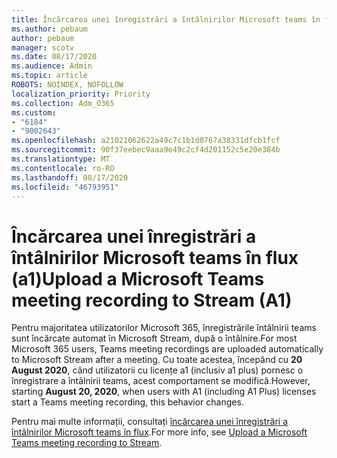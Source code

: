 ```yaml
---
title: Încărcarea unei înregistrări a întâlnirilor Microsoft teams în flux (a1)
ms.author: pebaum
author: pebaum
manager: scotv
ms.date: 08/17/2020
ms.audience: Admin
ms.topic: article
ROBOTS: NOINDEX, NOFOLLOW
localization_priority: Priority
ms.collection: Adm_O365
ms.custom:
- "6184"
- "9002643"
ms.openlocfilehash: a21021062622a49c7c1b1d0767a38331dfcb1fcf
ms.sourcegitcommit: 90f37eebec9aaa9e49c2cf4d201152c5e20e384b
ms.translationtype: MT
ms.contentlocale: ro-RO
ms.lasthandoff: 08/17/2020
ms.locfileid: "46793951"
---
```

# <a name="upload-a-microsoft-teams-meeting-recording-to-stream-a1"></a><span data-ttu-id="0fe99-102">Încărcarea unei înregistrări a întâlnirilor Microsoft teams în flux (a1)</span><span class="sxs-lookup"><span data-stu-id="0fe99-102">Upload a Microsoft Teams meeting recording to Stream (A1)</span></span>

<span data-ttu-id="0fe99-103">Pentru majoritatea utilizatorilor Microsoft 365, înregistrările întâlnirii teams sunt încărcate automat în Microsoft Stream, după o întâlnire.</span><span class="sxs-lookup"><span data-stu-id="0fe99-103">For most Microsoft 365 users, Teams meeting recordings are uploaded automatically to Microsoft Stream after a meeting.</span></span> <span data-ttu-id="0fe99-104">Cu toate acestea, începând cu  **20 August 2020**, când utilizatorii cu licențe a1 (inclusiv a1 plus) pornesc o înregistrare a întâlnirii teams, acest comportament se modifică.</span><span class="sxs-lookup"><span data-stu-id="0fe99-104">However, starting  **August 20, 2020**, when users with A1 (including A1 Plus) licenses start a Teams meeting recording, this behavior changes.</span></span>  

<span data-ttu-id="0fe99-105">Pentru mai multe informații, consultați [încărcarea unei înregistrări a întâlnirilor Microsoft teams în flux](https://docs.microsoft.com/stream/portal-upload-teams-meeting-recording).</span><span class="sxs-lookup"><span data-stu-id="0fe99-105">For more info, see [Upload a Microsoft Teams meeting recording to Stream](https://docs.microsoft.com/stream/portal-upload-teams-meeting-recording).</span></span>